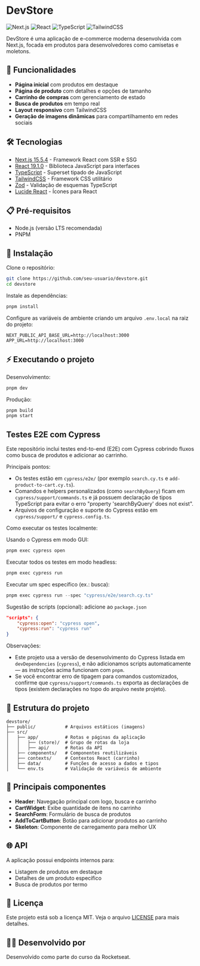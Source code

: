 # DevStore

![Next.js](https://img.shields.io/badge/Next.js-15.5.4-black)
![React](https://img.shields.io/badge/React-19.1.0-blue)
![TypeScript](https://img.shields.io/badge/TypeScript-5-blue)
![TailwindCSS](https://img.shields.io/badge/TailwindCSS-4-blue)

DevStore é uma aplicação de e-commerce moderna desenvolvida com Next.js, focada em produtos para desenvolvedores como camisetas e moletons.

## 🚀 Funcionalidades

- **Página inicial** com produtos em destaque
- **Página de produto** com detalhes e opções de tamanho
- **Carrinho de compras** com gerenciamento de estado
- **Busca de produtos** em tempo real
- **Layout responsivo** com TailwindCSS
- **Geração de imagens dinâmicas** para compartilhamento em redes sociais

## 🛠️ Tecnologias

- [Next.js 15.5.4](https://nextjs.org/) - Framework React com SSR e SSG
- [React 19.1.0](https://reactjs.org/) - Biblioteca JavaScript para interfaces
- [TypeScript](https://www.typescriptlang.org/) - Superset tipado de JavaScript
- [TailwindCSS](https://tailwindcss.com/) - Framework CSS utilitário
- [Zod](https://zod.dev/) - Validação de esquemas TypeScript
- [Lucide React](https://lucide.dev/) - Ícones para React

## 📋 Pré-requisitos

- Node.js (versão LTS recomendada)
- PNPM

## 🔧 Instalação

Clone o repositório:

```bash
git clone https://github.com/seu-usuario/devstore.git
cd devstore
```

Instale as dependências:

```bash
pnpm install
```

Configure as variáveis de ambiente criando um arquivo `.env.local` na raiz do projeto:

```
NEXT_PUBLIC_API_BASE_URL=http://localhost:3000
APP_URL=http://localhost:3000
```

## ⚡ Executando o projeto

Desenvolvimento:

```bash
pnpm dev
```

Produção:

```bash
pnpm build
pnpm start
```

## Testes E2E com Cypress

Este repositório inclui testes end-to-end (E2E) com Cypress cobrindo fluxos como busca de produtos e adicionar ao carrinho.

Principais pontos:

- Os testes estão em `cypress/e2e/` (por exemplo `search.cy.ts` e `add-product-to-cart.cy.ts`).
- Comandos e helpers personalizados (como `searchByQuery`) ficam em `cypress/support/commands.ts` e já possuem declaração de tipos TypeScript para evitar o erro "property 'searchByQuery' does not exist".
- Arquivos de configuração e suporte do Cypress estão em `cypress/support/` e `cypress.config.ts`.

Como executar os testes localmente:

Usando o Cypress em modo GUI:

```powershell
pnpm exec cypress open
```

Executar todos os testes em modo headless:

```powershell
pnpm exec cypress run
```

Executar um spec específico (ex.: busca):

```powershell
pnpm exec cypress run --spec "cypress/e2e/search.cy.ts"
```

Sugestão de scripts (opcional): adicione ao `package.json`

```json
"scripts": {
	"cypress:open": "cypress open",
	"cypress:run": "cypress run"
}
```

Observações:

- Este projeto usa a versão de desenvolvimento do Cypress listada em `devDependencies` (`cypress`), e não adicionamos scripts automaticamente — as instruções acima funcionam com `pnpm`.
- Se você encontrar erro de tipagem para comandos customizados, confirme que `cypress/support/commands.ts` exporta as declarações de tipos (existem declarações no topo do arquivo neste projeto).

## 📁 Estrutura do projeto

```
devstore/
├── public/           # Arquivos estáticos (imagens)
├── src/
│   ├── app/          # Rotas e páginas da aplicação
│   │   ├── (store)/  # Grupo de rotas da loja
│   │   ├── api/      # Rotas da API
│   ├── components/   # Componentes reutilizáveis
│   ├── contexts/     # Contextos React (carrinho)
│   ├── data/         # Funções de acesso a dados e tipos
│   └── env.ts        # Validação de variáveis de ambiente
```

## 🧩 Principais componentes

- **Header**: Navegação principal com logo, busca e carrinho
- **CartWidget**: Exibe quantidade de itens no carrinho
- **SearchForm**: Formulário de busca de produtos
- **AddToCartButton**: Botão para adicionar produtos ao carrinho
- **Skeleton**: Componente de carregamento para melhor UX

## 🌐 API

A aplicação possui endpoints internos para:

- Listagem de produtos em destaque
- Detalhes de um produto específico
- Busca de produtos por termo

## 📝 Licença

Este projeto está sob a licença MIT. Veja o arquivo [LICENSE](LICENSE) para mais detalhes.

## 👨‍💻 Desenvolvido por

Desenvolvido como parte do curso da Rocketseat.
